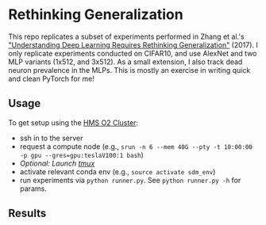 # Rethinking Generalization

This repo replicates a subset of experiments performed in Zhang et al.'s ["Understanding Deep Learning Requires Rethinking Generalization"](https://arxiv.org/pdf/1611.03530.pdf) (2017). I only replicate experiments conducted on CIFAR10, and use AlexNet and two MLP variants (1x512, and 3x512). As a small extension, I also track dead neuron prevalence in the MLPs. This is mostly an exercise in writing quick and clean PyTorch for me!

## Usage

To get setup using the [HMS O2 Cluster](https://harvardmed.atlassian.net/wiki/spaces/O2/overview?homepageId=1586790623):
* ssh in to the server
* request a compute node (e.g., `srun -n 6 --mem 40G --pty -t 10:00:00 -p gpu --gres=gpu:teslaV100:1 bash`)
* *Optional: Launch [tmux](https://github.com/tmux/tmux/wiki)*
* activate relevant conda env (e.g., `source activate sdm_env`)
* run experiments via `python runner.py`. See `python runner.py -h` for params.

## Results